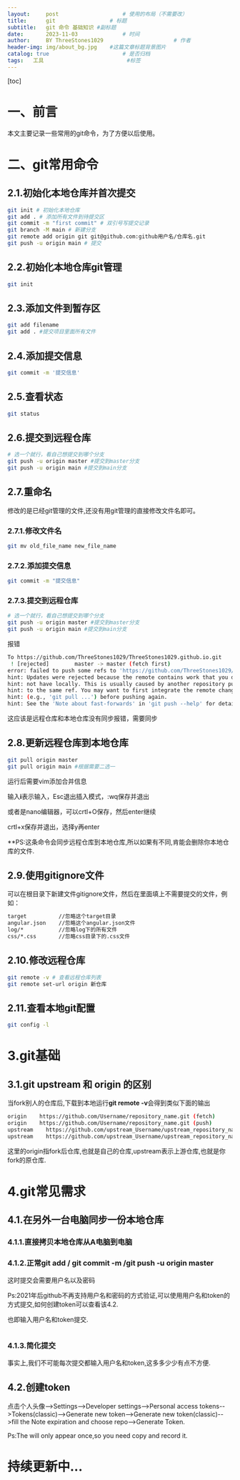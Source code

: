 ```yaml
---
layout:     post   				    # 使用的布局（不需要改）
title:      git 				# 标题 
subtitle:   git 命令 基础知识 #副标题
date:       2023-11-03 				# 时间
author:     BY ThreeStones1029 						# 作者
header-img: img/about_bg.jpg 	#这篇文章标题背景图片
catalog: true 						# 是否归档
tags:	工具							#标签
---
```


[toc]

# 一、前言

本文主要记录一些常用的git命令，为了方便以后使用。

# 二、git常用命令

## 2.1.初始化本地仓库并首次提交

~~~bash
git init # 初始化本地仓库
git add . # 添加所有文件到待提交区
git commit -m "first commit" # 双引号写提交记录
git branch -M main # 新建分支
git remote add origin git git@github.com:github用户名/仓库名.git
git push -u origin main # 提交
~~~

## 2.2.初始化本地仓库git管理

~~~bash
git init
~~~

## 2.3.添加文件到暂存区

~~~bash
git add filename
git add . #提交项目里面所有文件
~~~

## 2.4.添加提交信息

~~~bash
git commit -m '提交信息'
~~~

## 2.5.查看状态

~~~bash
git status
~~~

## 2.6.提交到远程仓库

~~~bash
# 选一个就行，看自己想提交到哪个分支
git push -u origin master #提交到master分支
git push -u origin main #提交到main分支
~~~

## 2.7.重命名

修改的是已经git管理的文件,还没有用git管理的直接修改文件名即可。

### 2.7.1.修改文件名

~~~bash
git mv old_file_name new_file_name
~~~

### 2.7.2.添加提交信息

~~~bash
git commit -m "提交信息"
~~~

### 2.7.3.提交到远程仓库

~~~bash
# 选一个就行，看自己想提交到哪个分支
git push -u origin master #提交到master分支
git push -u origin main #提交到main分支
~~~

报错

~~~bash
To https://github.com/ThreeStones1029/ThreeStones1029.github.io.git
 ! [rejected]        master -> master (fetch first)
error: failed to push some refs to 'https://github.com/ThreeStones1029/ThreeStones1029.github.io.git'
hint: Updates were rejected because the remote contains work that you do
hint: not have locally. This is usually caused by another repository pushing
hint: to the same ref. You may want to first integrate the remote changes
hint: (e.g., 'git pull ...') before pushing again.
hint: See the 'Note about fast-forwards' in 'git push --help' for details.

~~~

这应该是远程仓库和本地仓库没有同步报错，需要同步

## 2.8.更新远程仓库到本地仓库

~~~bash
git pull origin master
git pull origin main #根据需要二选一
~~~

运行后需要vim添加合并信息

输入**i**表示输入，Esc退出插入模式，:wq保存并退出

或者是nano编辑器，可以crtl+O保存，然后enter继续

crtl+x保存并退出，选择y再enter

**PS:这条命令会同步远程仓库到本地仓库,所以如果有不同,肯能会删除你本地仓库的文件.

## 2.9.使用gitignore文件

可以在根目录下新建文件gitignore文件，然后在里面填上不需要提交的文件，例如：

~~~bash
target          //忽略这个target目录
angular.json    //忽略这个angular.json文件
log/*           //忽略log下的所有文件
css/*.css       //忽略css目录下的.css文件
~~~

## 2.10.修改远程仓库

~~~bash
git remote -v # 查看远程仓库列表
git remote set-url origin 新仓库
~~~

## 2.11.查看本地git配置

~~~bash
git config -l
~~~

# 3.git基础

## 3.1.git upstream 和 origin 的区别

当fork别人的仓库后,下载到本地运行**git remote -v**会得到类似下面的输出

~~~bash
origin    https://github.com/Username/repository_name.git (fetch)
origin    https://github.com/Username/repository_name.git (push)
upstream    https://github.com/upstream_Username/upstream_repository_name.git (fetch)
upstream    https://github.com/upstream_Username/upstream_repository_name.git (push)
~~~

这里的origin指fork后仓库,也就是自己的仓库,upstream表示上游仓库,也就是你fork的原仓库.

# 4.git常见需求

## 4.1.在另外一台电脑同步一份本地仓库

### 4.1.1.直接拷贝本地仓库从A电脑到电脑

### 4.1.2.正常git add / git commit -m /git push -u origin master

这时提交会需要用户名以及密码

Ps:2021年后github不再支持用户名和密码的方式验证,可以使用用户名和token的方式提交,如何创建token可以查看该4.2.

也即输入用户名和token提交.

~~~bash

~~~

### 4.1.3.简化提交

事实上,我们不可能每次提交都输入用户名和token,这多多少少有点不方便.



## 4.2.创建token

点击个人头像-->Settings-->Developer settings-->Personal access tokens-->Tokens(classic)-->Generate new token-->Generate new token(classic)-->fill the Note expiration and choose repo-->Generate Token.

Ps:The will only appear once,so you need copy and record it.

# 持续更新中...

